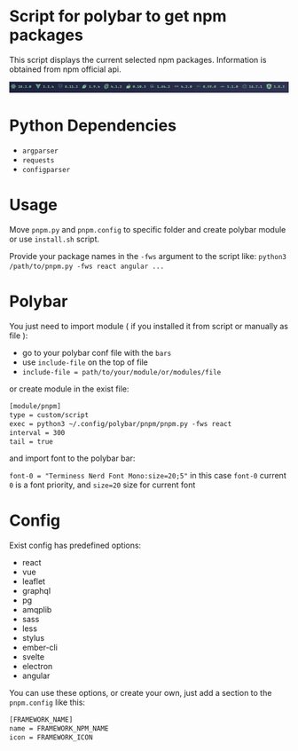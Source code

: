 # Script for polybar to get npm packages

This script displays the current selected npm packages. Information is obtained from npm official api.

![BarExample](assets/example.png)

# Python Dependencies

-   `argparser`
-   `requests`
-   `configparser`

# Usage

Move `pnpm.py` and `pnpm.config` to specific folder and create polybar module or use `install.sh` script.

Provide your package names in the `-fws` argument to the script like:
`python3 /path/to/pnpm.py -fws react angular ...`

# Polybar

You just need to import module ( if you installed it from script or manually as file ):

-   go to your polybar conf file with the `bars`
-   use `include-file` on the top of file
-   `include-file = path/to/your/module/or/modules/file`

or create module in the exist file:

```
[module/pnpm]
type = custom/script
exec = python3 ~/.config/polybar/pnpm/pnpm.py -fws react
interval = 300
tail = true
```

and import font to the polybar bar:

`font-0 = "Terminess Nerd Font Mono:size=20;5"`
in this case `font-0` current `0` is a font priority, and `size=20` size for current font

# Config

Exist config has predefined options:

-   react
-   vue
-   leaflet
-   graphql
-   pg
-   amqplib
-   sass
-   less
-   stylus
-   ember-cli
-   svelte
-   electron
-   angular

You can use these options, or create your own, just add a section to the `pnpm.config` like this:

```
[FRAMEWORK_NAME]
name = FRAMEWORK_NPM_NAME
icon = FRAMEWORK_ICON
```

